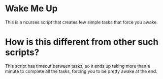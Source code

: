 # Wake Me Up

This is a ncurses script that creates few simple tasks that force you awake.

# How is this different from other such scripts?

This script has timeout between tasks, so it ends up taking more than a minute to complete all the tasks, forcing you to be pretty awake at the end.
